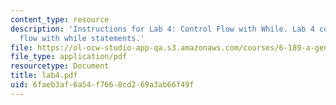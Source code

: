 ```yaml
---
content_type: resource
description: 'Instructions for Lab 4: Control Flow with While. Lab 4 covered control
  flow with while statements.'
file: https://ol-ocw-studio-app-qa.s3.amazonaws.com/courses/6-189-a-gentle-introduction-to-programming-using-python-january-iap-2008/6faeb3af6a54f7668cd269a3ab66f49f_lab4.pdf
file_type: application/pdf
resourcetype: Document
title: lab4.pdf
uid: 6faeb3af-6a54-f766-8cd2-69a3ab66f49f
---
```

